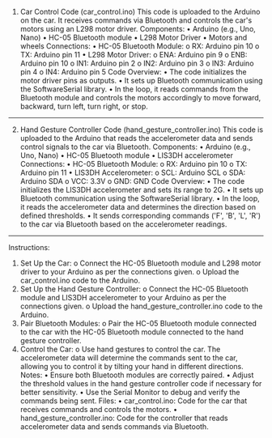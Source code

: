 1. Car Control Code (car_control.ino)
This code is uploaded to the Arduino on the car. It receives commands via Bluetooth and controls the car's motors using an L298 motor driver.
Components:
•	Arduino (e.g., Uno, Nano)
•	HC-05 Bluetooth module
•	L298 Motor Driver
•	Motors and wheels
Connections:
•	HC-05 Bluetooth Module:
o	RX: Arduino pin 10
o	TX: Arduino pin 11
•	L298 Motor Driver:
o	ENA: Arduino pin 9
o	ENB: Arduino pin 10
o	IN1: Arduino pin 2
o	IN2: Arduino pin 3
o	IN3: Arduino pin 4
o	IN4: Arduino pin 5
Code Overview:
•	The code initializes the motor driver pins as outputs.
•	It sets up Bluetooth communication using the SoftwareSerial library.
•	In the loop, it reads commands from the Bluetooth module and controls the motors accordingly to move forward, backward, turn left, turn right, or stop.
________________________________________
2. Hand Gesture Controller Code (hand_gesture_controller.ino)
This code is uploaded to the Arduino that reads the accelerometer data and sends control signals to the car via Bluetooth.
Components:
•	Arduino (e.g., Uno, Nano)
•	HC-05 Bluetooth module
•	LIS3DH accelerometer
Connections:
•	HC-05 Bluetooth Module:
o	RX: Arduino pin 10
o	TX: Arduino pin 11
•	LIS3DH Accelerometer:
o	SCL: Arduino SCL
o	SDA: Arduino SDA
o	VCC: 3.3V
o	GND: GND
Code Overview:
•	The code initializes the LIS3DH accelerometer and sets its range to 2G.
•	It sets up Bluetooth communication using the SoftwareSerial library.
•	In the loop, it reads the accelerometer data and determines the direction based on defined thresholds.
•	It sends corresponding commands ('F', 'B', 'L', 'R') to the car via Bluetooth based on the accelerometer readings.
________________________________________
Instructions:
1.	Set Up the Car:
o	Connect the HC-05 Bluetooth module and L298 motor driver to your Arduino as per the connections given.
o	Upload the car_control.ino code to the Arduino.
2.	Set Up the Hand Gesture Controller:
o	Connect the HC-05 Bluetooth module and LIS3DH accelerometer to your Arduino as per the connections given.
o	Upload the hand_gesture_controller.ino code to the Arduino.
3.	Pair Bluetooth Modules:
o	Pair the HC-05 Bluetooth module connected to the car with the HC-05 Bluetooth module connected to the hand gesture controller.
4.	Control the Car:
o	Use hand gestures to control the car. The accelerometer data will determine the commands sent to the car, allowing you to control it by tilting your hand in different directions.
Notes:
•	Ensure both Bluetooth modules are correctly paired.
•	Adjust the threshold values in the hand gesture controller code if necessary for better sensitivity.
•	Use the Serial Monitor to debug and verify the commands being sent.
Files:
•	car_control.ino: Code for the car that receives commands and controls the motors.
•	hand_gesture_controller.ino: Code for the controller that reads accelerometer data and sends commands via Bluetooth.

